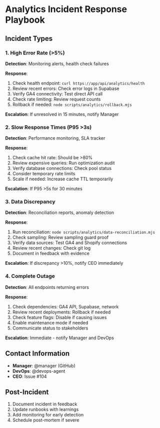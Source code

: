 # Analytics Incident Response Playbook

## Incident Types

### 1. High Error Rate (>5%)

**Detection**: Monitoring alerts, health check failures

**Response**:

1. Check health endpoint: `curl https://app/api/analytics/health`
2. Review recent errors: Check error logs in Supabase
3. Verify GA4 connectivity: Test direct API call
4. Check rate limiting: Review request counts
5. Rollback if needed: `node scripts/analytics/rollback.mjs`

**Escalation**: If unresolved in 15 minutes, notify Manager

### 2. Slow Response Times (P95 >3s)

**Detection**: Performance monitoring, SLA tracker

**Response**:

1. Check cache hit rate: Should be >80%
2. Review expensive queries: Run optimization audit
3. Verify database connections: Check pool status
4. Consider temporary rate limits
5. Scale if needed: Increase cache TTL temporarily

**Escalation**: If P95 >5s for 30 minutes

### 3. Data Discrepancy

**Detection**: Reconciliation reports, anomaly detection

**Response**:

1. Run reconciliation: `node scripts/analytics/data-reconciliation.mjs`
2. Check sampling: Review sampling guard proof
3. Verify data sources: Test GA4 and Shopify connections
4. Review recent changes: Check git log
5. Document in feedback with evidence

**Escalation**: If discrepancy >10%, notify CEO immediately

### 4. Complete Outage

**Detection**: All endpoints returning errors

**Response**:

1. Check dependencies: GA4 API, Supabase, network
2. Review recent deployments: Rollback if needed
3. Check feature flags: Disable if causing issues
4. Enable maintenance mode if needed
5. Communicate status to stakeholders

**Escalation**: Immediate - notify Manager and DevOps

## Contact Information

- **Manager**: @manager (GitHub)
- **DevOps**: @devops-agent
- **CEO**: Issue #104

## Post-Incident

1. Document incident in feedback
2. Update runbooks with learnings
3. Add monitoring for early detection
4. Schedule post-mortem if severe
